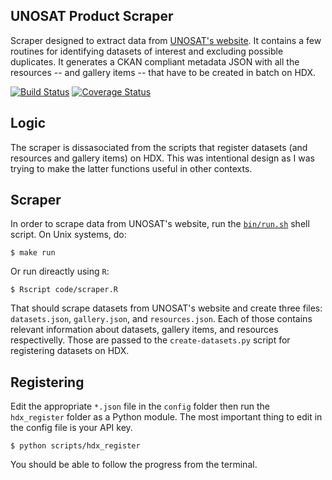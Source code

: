 ## UNOSAT Product Scraper
Scraper designed to extract data from [UNOSAT's website](http://www.unitar.org/unosat/maps). It contains a few routines for identifying datasets of interest and excluding possible duplicates. It generates a CKAN compliant metadata JSON with all the resources -- and gallery items -- that have to be created in batch on HDX.

[![Build Status](https://travis-ci.org/luiscape/hdxscraper-unosat.svg)](https://travis-ci.org/luiscape/hdxscraper-unosat) [![Coverage Status](https://coveralls.io/repos/luiscape/hdxscraper-unosat/badge.svg?branch=master&service=github)](https://coveralls.io/github/luiscape/hdxscraper-unosat?branch=master)

## Logic
The scraper is dissasociated from the scripts that register datasets (and resources and gallery items) on HDX. This was intentional design as I was trying to make the latter functions useful in other contexts.

## Scraper
In order to scrape data from UNOSAT's website, run the [`bin/run.sh`](bin/run.sh) shell script. On Unix systems, do:

```shell
$ make run
```

Or run direactly using `R`:

```shell
$ Rscript code/scraper.R
```

That should scrape datasets from UNOSAT's website and create three files: `datasets.json`, `gallery.json`, and `resources.json`. Each of those contains relevant information about datasets, gallery items, and resources respectivelly. Those are passed to the `create-datasets.py` script for registering datasets on HDX.


## Registering
Edit the appropriate `*.json` file in the `config` folder then run the `hdx_register` folder as a Python module. The most important thing to edit in the config file is your API key.

```shell
$ python scripts/hdx_register
```

You should be able to follow the progress from the terminal.
